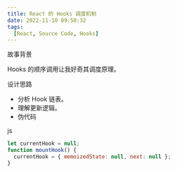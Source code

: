 ```yaml
---
title: React 的 Hooks 调度机制
date: 2022-11-10 09:50:32
tags:
  [React, Source Code, Hooks]  
---
```


故事背景

Hooks 的顺序调用让我好奇其调度原理。

设计思路

- 分析 Hook 链表。
- 理解更新逻辑。
- 伪代码

js

```js
let currentHook = null;
function mountHook() {
  currentHook = { memoizedState: null, next: null };
}
``` 